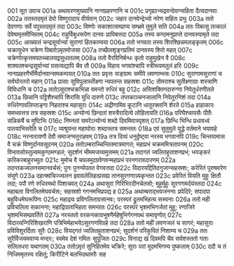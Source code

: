 001	सूत उवाच
001a	अथावरणमुख्यानि नानाप्रहरणानि च
001c	प्रगृह्याभ्यद्रवन्देवान्सहिता दैत्यदानवाः
002a	ततस्तदमृतं देवो विष्णुरादाय वीर्यवान्
002c	जहार दानवेन्द्रेभ्यो नरेण सहितः प्रभुः
003a	ततो देवगणाः सर्वे पपुस्तदमृतं तदा
003c	विष्णोः सकाशात्सम्प्राप्य सम्भ्रमे तुमुले सति
004a	ततः पिबत्सु तत्कालं देवेष्वमृतमीप्सितम्
004c	राहुर्विबुधरूपेण दानवः प्रापिबत्तदा
005a	तस्य कण्ठमनुप्राप्ते दानवस्यामृते तदा
005c	आख्यातं चन्द्रसूर्याभ्यां सुराणां हितकाम्यया
006a	ततो भगवता तस्य शिरश्छिन्नमलङ्कृतम्
006c	चक्रायुधेन चक्रेण पिबतोऽमृतमोजसा
007a	तच्छैलशृङ्गप्रतिमं दानवस्य शिरो महत्
007c	चक्रेणोत्कृत्तमपतच्चालयद्वसुधातलम्
008a	ततो वैरविनिर्बन्धः कृतो राहुमुखेन वै
008c	शाश्वतश्चन्द्रसूर्याभ्यां ग्रसत्यद्यापि चैव तौ
009a	विहाय भगवांश्चापि स्त्रीरूपमतुलं हरिः
009c	नानाप्रहरणैर्भीमैर्दानवान्समकम्पयत्
010a	ततः प्रवृत्तः सङ्ग्रामः समीपे लवणाम्भसः
010c	सुराणामसुराणां च सर्वघोरतरो महान्
011a	प्रासाः सुविपुलास्तीक्ष्णा न्यपतन्त सहस्रशः
011c	तोमराश्च सुतीक्ष्णाग्राः शस्त्राणि विविधानि च
012a	ततोऽसुराश्चक्रभिन्ना वमन्तो रुधिरं बहु
012c	असिशक्तिगदारुग्णा निपेतुर्धरणीतले
013a	छिन्नानि पट्टिशैश्चापि शिरांसि युधि दारुणे
013c	तप्तकाञ्चनजालानि निपेतुरनिशं तदा
014a	रुधिरेणावलिप्ताङ्गा निहताश्च महासुराः
014c	अद्रीणामिव कूटानि धातुरक्तानि शेरते
015a	हाहाकारः समभवत्तत्र तत्र सहस्रशः
015c	अन्योन्यं छिन्दतां शस्त्रैरादित्ये लोहितायति
016a	परिघैश्चायसैः पीतैः सन्निकर्षे च मुष्टिभिः
016c	निघ्नतां समरेऽन्योन्यं शब्दो दिवमिवास्पृशत्
017a	छिन्धि भिन्धि प्रधावध्वं पातयाभिसरेति च
017c	व्यश्रूयन्त महाघोराः शब्दास्तत्र समन्ततः
018a	एवं सुतुमुले युद्धे वर्तमाने भयावहे
018c	नरनारायणौ देवौ समाजग्मतुराहवम्
019a	तत्र दिव्यं धनुर्दृष्ट्वा नरस्य भगवानपि
019c	चिन्तयामास वै चक्रं विष्णुर्दानवसूदनम्
020a	ततोऽम्बराच्चिन्तितमात्रमागतं; महाप्रभं चक्रममित्रतापनम्
020c	विभावसोस्तुल्यमकुण्ठमण्डलं; सुदर्शनं भीममजय्यमुत्तमम्
021a	तदागतं ज्वलितहुताशनप्रभं; भयङ्करं करिकरबाहुरच्युतः
021c	मुमोच वै चपलमुदग्रवेगवन्महाप्रभं परनगरावदारणम्
022a	तदन्तकज्वलनसमानवर्चसं; पुनः पुनर्न्यपतत वेगवत्तदा
022c	विदारयद्दितिदनुजान्सहस्रशः; करेरितं पुरुषवरेण संयुगे
023a	दहत्क्वचिज्ज्वलन इवावलेलिहत्प्रसह्य तानसुरगणान्न्यकृन्तत
023c	प्रवेरितं वियति मुहुः क्षितौ तदा; पपौ रणे रुधिरमथो पिशाचवत्
024a	अथासुरा गिरिभिरदीनचेतसो; मुहुर्मुहुः सुरगणमर्दयंस्तदा
024c	महाबला विगलितमेघवर्चसः; सहस्रशो गगनमभिप्रपद्य ह
025a	अथाम्बराद्भयजननाः प्रपेदिरे; सपादपा बहुविधमेघरूपिणः
025c	महाद्रयः प्रविगलिताग्रसानवः; परस्परं द्रुतमभिहत्य सस्वनाः
026a	ततो मही प्रविचलिता सकानना; महाद्रिपाताभिहता समन्ततः
026c	परस्परं भृशमभिगर्जतां मुहू; रणाजिरे भृशमभिसम्प्रवर्तिते
027a	नरस्ततो वरकनकाग्रभूषणैर्महेषुभिर्गगनपथं समावृणोत्
027c	विदारयन्गिरिशिखराणि पत्रिभिर्महाभयेऽसुरगणविग्रहे तदा
028a	ततो महीं लवणजलं च सागरं; महासुराः प्रविविशुरर्दिताः सुरैः
028c	वियद्गतं ज्वलितहुताशनप्रभं; सुदर्शनं परिकुपितं निशाम्य च
029a	ततः सुरैर्विजयमवाप्य मन्दरः; स्वमेव देशं गमितः सुपूजितः
029c	विनाद्य खं दिवमपि चैव सर्वशस्ततो गताः सलिलधरा यथागतम्
030a	ततोऽमृतं सुनिहितमेव चक्रिरे; सुराः परां मुदमभिगम्य पुष्कलाम्
030c	ददौ च तं निधिममृतस्य रक्षितुं; किरीटिने बलभिदथामरैः सह
